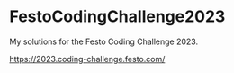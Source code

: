 # FestoCodingChallenge2023

My solutions for the Festo Coding Challenge 2023.

https://2023.coding-challenge.festo.com/

